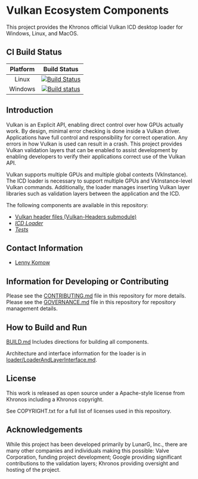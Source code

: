 # Vulkan Ecosystem Components

This project provides the Khronos official Vulkan ICD desktop loader
for Windows, Linux, and MacOS.

## CI Build Status

| Platform | Build Status |
|:--------:|:------------:|
| Linux | [![Build Status](https://travis-ci.org/KhronosGroup/Vulkan-Loader.svg?branch=master)](https://travis-ci.org/KhronosGroup/Vulkan-Loader) |
| Windows |[![Build status](https://ci.appveyor.com/api/projects/status/l93pu0w90tui708m?svg=true)](https://ci.appveyor.com/project/Khronoswebmaster/vulkan-loader/branch/master) |

## Introduction

Vulkan is an Explicit API, enabling direct control over how GPUs actually work.
By design, minimal error checking is done inside a Vulkan driver.
Applications have full control and responsibility for correct operation.
Any errors in how Vulkan is used can result in a crash.
This project provides Vulkan validation layers that can be enabled
to assist development by enabling developers to verify their applications
correct use of the Vulkan API.

Vulkan supports multiple GPUs and multiple global contexts (VkInstance).
The ICD loader is necessary to support multiple GPUs and VkInstance-level Vulkan commands.
Additionally, the loader manages inserting Vulkan layer libraries such as
validation layers between the application and the ICD.

The following components are available in this repository:

- [Vulkan header files (Vulkan-Headers submodule)](https://github.com/KhronosGroup/Vulkan-Headers)
- [*ICD Loader*](loader/)
- [*Tests*](tests/)

## Contact Information

- [Lenny Komow](mailto:lenny@lunarg.com)

## Information for Developing or Contributing

Please see the [CONTRIBUTING.md](CONTRIBUTING.md) file in this repository for more details.
Please see the [GOVERNANCE.md](GOVERNANCE.md) file in this repository for repository
management details.

## How to Build and Run

[BUILD.md](BUILD.md)
Includes directions for building all components.

Architecture and interface information for the loader is in
[loader/LoaderAndLayerInterface.md](loader/LoaderAndLayerInterface.md).

## License

This work is released as open source under a Apache-style license from Khronos
including a Khronos copyright.

See COPYRIGHT.txt for a full list of licenses used in this repository.

## Acknowledgements

While this project has been developed primarily by LunarG, Inc., there are many other
companies and individuals making this possible: Valve Corporation, funding
project development; Google providing significant contributions to the validation layers;
Khronos providing oversight and hosting of the project.
